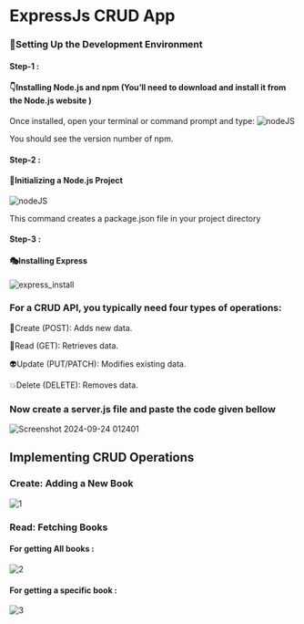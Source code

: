  # ExpressJs CRUD App

 ### 🔨Setting Up the Development Environment
 #### Step-1 :
 #### 👇Installing Node.js and npm (You’ll need to download and install it from the Node.js website )
 
 Once installed, open your terminal or command prompt and type:
 ![nodeJS](https://github.com/user-attachments/assets/79c85b8e-3f60-428a-a2e6-3162b6c12993)
 
 You should see the version number of npm.

 #### Step-2 :
 #### 🗽Initializing a Node.js Project
 
![nodeJS](https://github.com/user-attachments/assets/4dec9e23-2255-4f96-9f42-c8704df0e7a6)

This command creates a package.json file in your project directory

#### Step-3 :
#### 🎭Installing Express

![express_install](https://github.com/user-attachments/assets/0b7b18fc-1af2-41cf-8cc6-520420560e4a)

### For a CRUD API, you typically need four types of operations:
👻Create (POST): Adds new data.

📖Read (GET): Retrieves data.

👽Update (PUT/PATCH): Modifies existing data.

💥Delete (DELETE): Removes data.

### Now create a server.js file and paste the code given bellow
![Screenshot 2024-09-24 012401](https://github.com/user-attachments/assets/02bc3d45-062b-4302-9a29-b9f75699309b)

## Implementing CRUD Operations
### Create: Adding a New Book
![1](https://github.com/user-attachments/assets/cf4c8a60-dd09-4364-a93e-7fbd15e27165)

### Read: Fetching Books
#### For getting All books :
![2](https://github.com/user-attachments/assets/5ea9d1b7-9cba-460c-a4af-cfbf2cfc2025)

#### For getting a specific book :
![3](https://github.com/user-attachments/assets/1268c80c-40ed-4976-a727-826c458d9f9b)

